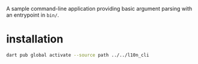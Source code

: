 A sample command-line application providing basic argument parsing with an entrypoint in `bin/`.


# installation
```sh
dart pub global activate --source path ../../l10n_cli
```